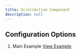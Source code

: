 ```yaml
---
title: ScrollAction Component
description: null
---
```


## Configuration Options

1. Main Example <a href="https://design.infor.com/code/ids-enterprise/latest/demo/scrollaction/example-index?font=source-sans" target="_blank">View Example</a>
